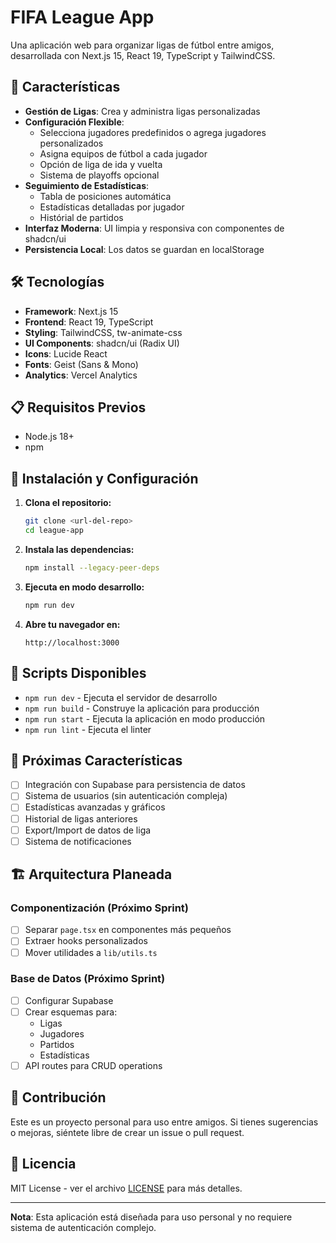# FIFA League App

Una aplicación web para organizar ligas de fútbol entre amigos, desarrollada con Next.js 15, React 19, TypeScript y TailwindCSS.

## 🚀 Características

- **Gestión de Ligas**: Crea y administra ligas personalizadas
- **Configuración Flexible**: 
  - Selecciona jugadores predefinidos o agrega jugadores personalizados
  - Asigna equipos de fútbol a cada jugador
  - Opción de liga de ida y vuelta
  - Sistema de playoffs opcional
- **Seguimiento de Estadísticas**: 
  - Tabla de posiciones automática
  - Estadísticas detalladas por jugador
  - Histórial de partidos
- **Interfaz Moderna**: UI limpia y responsiva con componentes de shadcn/ui
- **Persistencia Local**: Los datos se guardan en localStorage

## 🛠 Tecnologías

- **Framework**: Next.js 15
- **Frontend**: React 19, TypeScript
- **Styling**: TailwindCSS, tw-animate-css
- **UI Components**: shadcn/ui (Radix UI)
- **Icons**: Lucide React
- **Fonts**: Geist (Sans & Mono)
- **Analytics**: Vercel Analytics

## 📋 Requisitos Previos

- Node.js 18+ 
- npm

## 🚦 Instalación y Configuración

1. **Clona el repositorio:**
   ```bash
   git clone <url-del-repo>
   cd league-app
   ```

2. **Instala las dependencias:**
   ```bash
   npm install --legacy-peer-deps
   ```

3. **Ejecuta en modo desarrollo:**
   ```bash
   npm run dev
   ```

4. **Abre tu navegador en:**
   ```
   http://localhost:3000
   ```

## 📝 Scripts Disponibles

- `npm run dev` - Ejecuta el servidor de desarrollo
- `npm run build` - Construye la aplicación para producción
- `npm run start` - Ejecuta la aplicación en modo producción
- `npm run lint` - Ejecuta el linter

## 🎯 Próximas Características

- [ ] Integración con Supabase para persistencia de datos
- [ ] Sistema de usuarios (sin autenticación compleja)
- [ ] Estadísticas avanzadas y gráficos
- [ ] Historial de ligas anteriores
- [ ] Export/Import de datos de liga
- [ ] Sistema de notificaciones

## 🏗 Arquitectura Planeada

### Componentización (Próximo Sprint)
- [ ] Separar `page.tsx` en componentes más pequeños
- [ ] Extraer hooks personalizados
- [ ] Mover utilidades a `lib/utils.ts`

### Base de Datos (Próximo Sprint)
- [ ] Configurar Supabase
- [ ] Crear esquemas para:
  - Ligas
  - Jugadores
  - Partidos
  - Estadísticas
- [ ] API routes para CRUD operations

## 🤝 Contribución

Este es un proyecto personal para uso entre amigos. Si tienes sugerencias o mejoras, siéntete libre de crear un issue o pull request.

## 📄 Licencia

MIT License - ver el archivo [LICENSE](LICENSE) para más detalles.

---

**Nota**: Esta aplicación está diseñada para uso personal y no requiere sistema de autenticación complejo.

